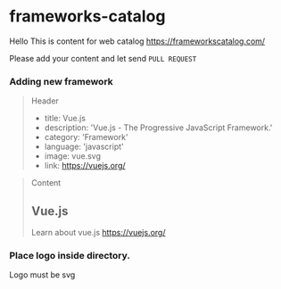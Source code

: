 # frameworks-catalog

Hello
This is content for web catalog https://frameworkscatalog.com/

Please add your content and let send `PULL REQUEST`

### Adding new framework 

> Header
> - title: Vue.js
> - description: 'Vue.js - The Progressive JavaScript Framework.'
> - category: 'Framework'
> - language: 'javascript'
> - image: vue.svg
> - link: https://vuejs.org/

> Content
> ## Vue.js
> Learn about vue.js https://vuejs.org/

### Place logo inside directory.
Logo must be svg

